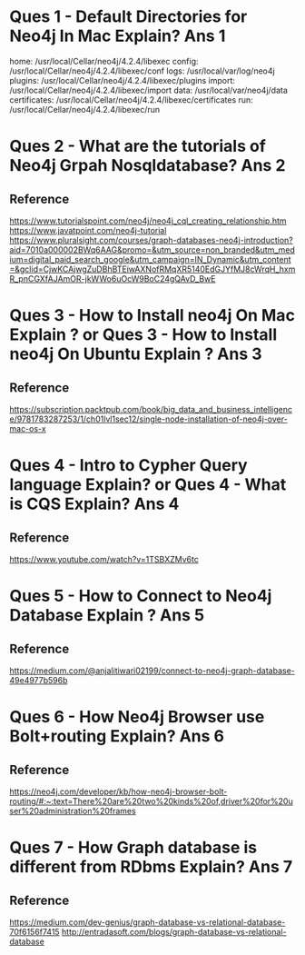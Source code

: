 Ques 1 - Default Directories for Neo4j In Mac Explain?
Ans 1
======
  home:         /usr/local/Cellar/neo4j/4.2.4/libexec
  config:       /usr/local/Cellar/neo4j/4.2.4/libexec/conf
  logs:         /usr/local/var/log/neo4j
  plugins:      /usr/local/Cellar/neo4j/4.2.4/libexec/plugins
  import:       /usr/local/Cellar/neo4j/4.2.4/libexec/import
  data:         /usr/local/var/neo4j/data
  certificates: /usr/local/Cellar/neo4j/4.2.4/libexec/certificates
  run:          /usr/local/Cellar/neo4j/4.2.4/libexec/run

Ques 2 - What are the tutorials of Neo4j Grpah Nosqldatabase?
Ans 2
======
Reference
---------
https://www.tutorialspoint.com/neo4j/neo4j_cql_creating_relationship.htm
https://www.javatpoint.com/neo4j-tutorial
https://www.pluralsight.com/courses/graph-databases-neo4j-introduction?aid=7010a000002BWq6AAG&promo=&utm_source=non_branded&utm_medium=digital_paid_search_google&utm_campaign=IN_Dynamic&utm_content=&gclid=CjwKCAjwgZuDBhBTEiwAXNofRMqXR5140EdGJYfMJ8cWrqH_hxmR_pnCGXfAJAmOR-jkWWo6uOcW9BoC24gQAvD_BwE




Ques 3  - How to Install neo4j On Mac Explain ?
or
Ques 3 - How to Install neo4j On Ubuntu Explain ?
Ans 3
======
Reference
---------
https://subscription.packtpub.com/book/big_data_and_business_intelligence/9781783287253/1/ch01lvl1sec12/single-node-installation-of-neo4j-over-mac-os-x




Ques 4 - Intro to Cypher Query language Explain?
or
Ques 4 - What is CQS Explain?
Ans 4
======
Reference
----------
https://www.youtube.com/watch?v=1TSBXZMv6tc


Ques 5 - How to Connect to Neo4j Database Explain ?
Ans 5
======
Reference
---------
https://medium.com/@anjalitiwari02199/connect-to-neo4j-graph-database-49e4977b596b



Ques 6 - How Neo4j Browser use Bolt+routing Explain?
Ans 6
======
Reference
---------
https://neo4j.com/developer/kb/how-neo4j-browser-bolt-routing/#:~:text=There%20are%20two%20kinds%20of,driver%20for%20user%20administration%20frames



Ques 7 - How Graph database is different from RDbms Explain?
Ans 7
======
Reference
----------
https://medium.com/dev-genius/graph-database-vs-relational-database-70f6156f7415
http://entradasoft.com/blogs/graph-database-vs-relational-database
